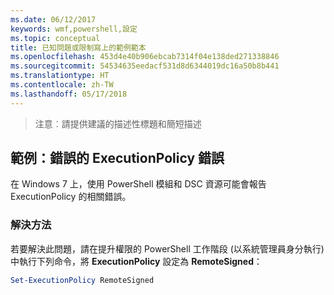```yaml
---
ms.date: 06/12/2017
keywords: wmf,powershell,設定
ms.topic: conceptual
title: 已知問題或限制寫上的範例範本
ms.openlocfilehash: 453d4e40b906ebcab7314f04e138ded271338846
ms.sourcegitcommit: 54534635eedacf531d8d6344019dc16a50b8b441
ms.translationtype: HT
ms.contentlocale: zh-TW
ms.lasthandoff: 05/17/2018
---
```

>注意︰請提供建議的描述性標題和簡短描述

## <a name="example-erroneous-executionpolicy-errors"></a>範例：錯誤的 ExecutionPolicy 錯誤 ##
在 Windows 7 上，使用 PowerShell 模組和 DSC 資源可能會報告 ExecutionPolicy 的相關錯誤。

### <a name="resolution"></a>解決方法

若要解決此問題，請在提升權限的 PowerShell 工作階段 (以系統管理員身分執行) 中執行下列命令，將 **ExecutionPolicy** 設定為 **RemoteSigned**：

```powershell
Set-ExecutionPolicy RemoteSigned
```

